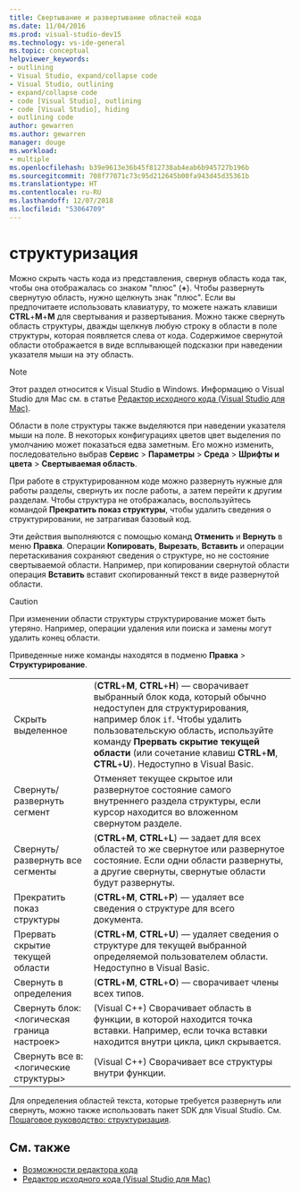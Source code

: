 ```yaml
---
title: Свертывание и развертывание областей кода
ms.date: 11/04/2016
ms.prod: visual-studio-dev15
ms.technology: vs-ide-general
ms.topic: conceptual
helpviewer_keywords:
- outlining
- Visual Studio, expand/collapse code
- Visual Studio, outlining
- expand/collapse code
- code [Visual Studio], outlining
- code [Visual Studio], hiding
- outlining code
author: gewarren
ms.author: gewarren
manager: douge
ms.workload:
- multiple
ms.openlocfilehash: b39e9613e36b45f812738ab4eab6b945727b196b
ms.sourcegitcommit: 708f77071c73c95d212645b00fa943d45d35361b
ms.translationtype: HT
ms.contentlocale: ru-RU
ms.lasthandoff: 12/07/2018
ms.locfileid: "53064709"
---
```

# <a name="outlining"></a>структуризация

Можно скрыть часть кода из представления, свернув область кода так, чтобы она отображалась со знаком "плюс" (**+**). Чтобы развернуть свернутую область, нужно щелкнуть знак "плюс". Если вы предпочитаете использовать клавиатуру, то можете нажать клавиши **CTRL**+**M**+**M** для свертывания и развертывания. Можно также свернуть область структуры, дважды щелкнув любую строку в области в поле структуры, которая появляется слева от кода. Содержимое свернутой области отображается в виде всплывающей подсказки при наведении указателя мыши на эту область.

> [!NOTE]
> Этот раздел относится к Visual Studio в Windows. Информацию о Visual Studio для Mac см. в статье [Редактор исходного кода (Visual Studio для Mac)](/visualstudio/mac/source-editor).

Области в поле структуры также выделяются при наведении указателя мыши на поле. В некоторых конфигурациях цветов цвет выделения по умолчанию может показаться едва заметным. Его можно изменить, последовательно выбрав **Сервис** > **Параметры** > **Среда** > **Шрифты и цвета** > **Свертываемая область**.

При работе в структурированном коде можно развернуть нужные для работы разделы, свернуть их после работы, а затем перейти к другим разделам. Чтобы структура не отображалась, воспользуйтесь командой **Прекратить показ структуры**, чтобы удалить сведения о структурировании, не затрагивая базовый код.

Эти действия выполняются с помощью команд **Отменить** и **Вернуть** в меню **Правка**. Операции **Копировать**, **Вырезать**, **Вставить** и операции перетаскивания сохраняют сведения о структуре, но не состояние свертываемой области. Например, при копировании свернутой области операция **Вставить** вставит скопированный текст в виде развернутой области.

> [!CAUTION]
> При изменении области структуры структурирование может быть утеряно. Например, операции удаления или поиска и замены могут удалить конец области.

Приведенные ниже команды находятся в подменю **Правка** > **Структурирование**.

|||
|-|-|
|Скрыть выделенное|(**CTRL**+**M**, **CTRL**+**H**) — сворачивает выбранный блок кода, который обычно недоступен для структурирования, например блок `if`. Чтобы удалить пользовательскую область, используйте команду **Прервать скрытие текущей области** (или сочетание клавиш **CTRL**+**M**, **CTRL**+**U**). Недоступно в Visual Basic.|
|Свернуть/развернуть сегмент|Отменяет текущее скрытое или развернутое состояние самого внутреннего раздела структуры, если курсор находится во вложенном свернутом разделе.|
|Свернуть/развернуть все сегменты|(**CTRL**+**M**, **CTRL**+**L**) — задает для всех областей то же свернутое или развернутое состояние. Если одни области развернуты, а другие свернуты, свернутые области будут развернуты.|
|Прекратить показ структуры|(**CTRL**+**M**, **CTRL**+**P**) — удаляет все сведения о структуре для всего документа.|
|Прервать скрытие текущей области|(**CTRL**+**M**, **CTRL**+**U**) — удаляет сведения о структуре для текущей выбранной определяемой пользователем области. Недоступно в Visual Basic.|
|Свернуть в определения|(**CTRL**+**M**, **CTRL**+**O**) — сворачивает члены всех типов.|
|Свернуть блок:\<логическая граница настроек>|(Visual C++) Сворачивает область в функции, в которой находится точка вставки. Например, если точка вставки находится внутри цикла, цикл скрывается.|
|Свернуть все в: \<логические структуры>|(Visual C++) Сворачивает все структуры внутри функции.|

Для определения областей текста, которые требуется развернуть или свернуть, можно также использовать пакет SDK для Visual Studio. См. [Пошаговое руководство: структуризация](../extensibility/walkthrough-outlining.md).

## <a name="see-also"></a>См. также

- [Возможности редактора кода](../ide/writing-code-in-the-code-and-text-editor.md)
- [Редактор исходного кода (Visual Studio для Mac)](/visualstudio/mac/source-editor)